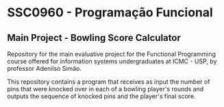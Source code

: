 # SSC0960 - Programação Funcional
## Main Project - Bowling Score Calculator

Repository for the main evaluative project for the Functional Programming course offered for information systems undergraduates at ICMC - USP, by professor Adenilso Simão.

This repository contains a program that receives as input the number of pins that were knocked over in each of a bowling player's rounds and outputs the sequence of knocked pins and the player's final score.
